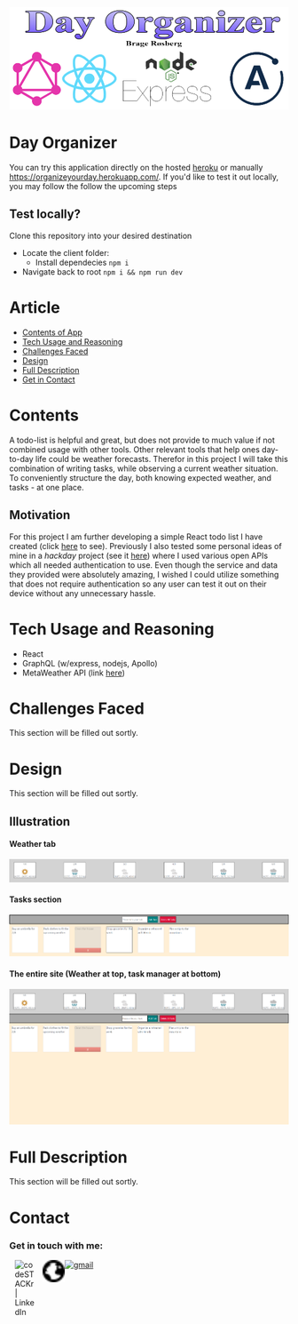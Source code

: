 ![DayOrganizer](illustrations/dayorganizer.png)
# Day Organizer
You can try this application directly on the hosted [heroku](https://organizeyourday.herokuapp.com/) or manually https://organizeyourday.herokuapp.com/. If you'd like to test it out locally, you may follow the follow the upcoming steps

## Test locally?
Clone this repository into your desired destination
* Locate the client folder: 
  * Install dependecies ```npm i```
* Navigate back to root ```npm i && npm run dev```

# Article
- [Contents of App](#contents)
- [Tech Usage and Reasoning](#tech-usage-and-reasoning)
- [Challenges Faced](#challenges-faced)
- [Design](#design)
- [Full Description](#full-description)
- [Get in Contact](#contact)

# Contents
A todo-list is helpful and great, but does not provide to much value if not combined usage with other tools. Other relevant tools that help ones day-to-day life could be weather forecasts. Therefor in this project I will take this combination of writing tasks, while observing a current weather situation. To conveniently structure the day, both knowing expected weather, and tasks - at one place.

## Motivation
For this project I am further developing a simple React todo list I have created (click [here](https://github.com/bragerosberg/ReactTodo) to see). Previously I also tested some personal ideas of mine in a *hackday* project (see it [here](https://github.com/bragerosberg/Hackday)) where I used various open APIs which all needed authentication to use. Even though the service and data they provided were absolutely amazing, I wished I could utilize something that does not require authentication so any user can test it out on their device without any unnecessary hassle. 


# Tech Usage and Reasoning
* React
* GraphQL (w/express, nodejs, Apollo)
* MetaWeather API (link [here](https://www.metaweather.com/api/))
 
 # Challenges Faced
 This section will be filled out sortly.


# Design
This section will be filled out sortly.
## Illustration 
#### Weather tab
![DayOrganizer](illustrations/weather.png)
#### Tasks section
![DayOrganizer](illustrations/tasks.png)
#### The entire site (Weather at top, task manager at bottom)
![DayOrganizer](illustrations/screenshotOfSite.png)

# Full Description
This section will be filled out sortly.


# Contact
### Get in touch with me:
[<img align="left" style="margin-left: 10px;" alt="codeSTACKr | LinkedIn" width="40px" src="https://cdn.jsdelivr.net/npm/simple-icons@v3/icons/linkedin.svg" />][linkedin]
[<img align="left" style="margin-left: 10px;" alt="codeSTACKr.com" width="40px" src="https://raw.githubusercontent.com/iconic/open-iconic/master/svg/globe.svg" />][website]
<a href="mailto:bragecontact@gmail.com"><img width="40px" className="homepage__contact" alt="gmail" src="https://i.imgur.com/mo4E0Fb.png"/></a>

 [linkedin]: https://www.linkedin.com/in/brage-rosberg/
 [website]: https://www.bragerosberg.com


